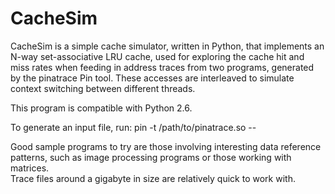 CacheSim
========
CacheSim is a simple cache simulator, written in Python, that implements an
N-way set-associative LRU cache, used for exploring the cache hit and miss
rates when feeding in address traces from two programs, generated by the
pinatrace Pin tool. These accesses are interleaved to simulate context
switching between different threads.

This program is compatible with Python 2.6.                                    

To generate an input file, run:
    pin -t /path/to/pinatrace.so -- <executable>

Good sample programs to try are those involving interesting data reference     
patterns, such as image processing programs or those working with matrices.    
Trace files around a gigabyte in size are relatively quick to work with.
